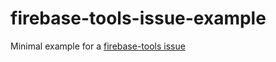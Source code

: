 # firebase-tools-issue-example

Minimal example for a [firebase-tools issue](https://github.com/firebase/firebase-tools/issues/2314)
